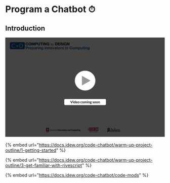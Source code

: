 # Program a Chatbot ⏱

## Introduction 

![](../../.gitbook/assets/vidcoming.png)

{% embed url="https://docs.idew.org/code-chatbot/warm-up-project-outline/1-getting-started" %}

{% embed url="https://docs.idew.org/code-chatbot/warm-up-project-outline/3-get-familiar-with-rivescript" %}

{% embed url="https://docs.idew.org/code-chatbot/code-mods" %}




